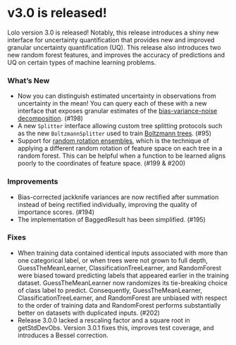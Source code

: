 # v3.0 is released!

Lolo version 3.0 is released! Notably, this release introduces a shiny new interface for uncertainty quantification that provides new and improved granular uncertainty quantification (UQ). This release also introduces two new random forest features, and improves the accuracy of predictions and UQ on certain types of machine learning problems.

### What’s New

* Now you can distinguish estimated uncertainty in observations from uncertainty in the mean! You can query each of these with a new interface that exposes granular estimates of the [bias-variance-noise decomposition](https://en.wikipedia.org/wiki/Bias%E2%80%93variance_tradeoff). (#198)
* A new `Splitter` interface allowing custom tree splitting protocols such as the new `BoltzmannSplitter` used to train [Boltzmann trees](https://www.youtube.com/watch?v=wWChMOkNlWk). (#95)
* Support for [random rotation ensembles](http://www.jmlr.org/papers/v17/blaser16a.html), which is the technique of applying a different random rotation of feature space on each tree in a random forest. This can be helpful when a function to be learned aligns poorly to the coordinates of feature space. (#199 & #200)

### Improvements

* Bias-corrected jackknife variances are now rectified after summation instead of being rectified individually, improving the quality of importance scores. (#194)
* The implementation of BaggedResult has been simplified. (#195)

### Fixes

* When training data contained identical inputs associated with more than one categorical label, or when trees were not grown to full depth, GuessTheMeanLearner, ClassificationTreeLearner, and RandomForest were biased toward predicting labels that appeared earlier in the training dataset.
GuessTheMeanLearner now randomizes its tie-breaking choice of class label to predict. Consequently, GuessTheMeanLearner, ClassificationTreeLearner, and RandomForest are unbiased with respect to the order of training data and RandomForest performs substantially better on datasets with duplicated inputs. (#202)
* Release 3.0.0 lacked a rescaling factor and a square root in getStdDevObs. Version 3.0.1 fixes this, improves test coverage, and introduces a Bessel correction.
